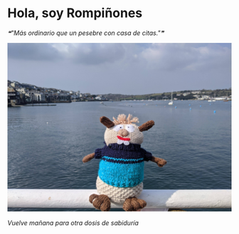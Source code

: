 # Hola, soy Rompiñones

<!--STARTS_HERE_QUOTE_README-->
<i>❝"Más ordinario que un pesebre con casa de citas."❞</i>
<!--ENDS_HERE_QUOTE_README-->

<!--START_SECTION:update_image-->
![alt text](https://raw.githubusercontent.com/focaalvarez/rompinones/main/.github/images/IMG_20220329_150841.jpg?raw=true)
<!--END_SECTION:update_image-->

*Vuelve mañana para otra dosis de sabiduría*
